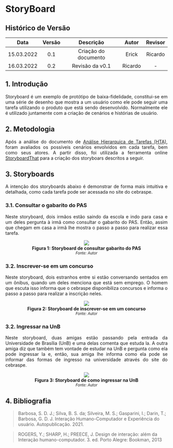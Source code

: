 # StoryBoard

## Histórico de Versão

|    Data    | Versão |      Descrição       |      Autor       | Revisor |
| :--------: | :----: | :------------------: | :--------------: | :-----: |
| 15.03.2022 |  0.1   | Criação do documento | Erick            | Ricardo |
| 16.03.2022 |  0.2   | Revisão da v0.1 | Ricardo         | - |

## 1. Introdução

<p align="justify">
Storyboard é um exemplo de protótipo de baixa-fidelidade, constitui-se em uma série de desenho que mostra a um usuário como ele pode seguir uma tarefa utilizando o produto que está sendo desenvolvido. Normalmente ele é utilizado juntamente com a criação de cenários e histórias de usuário.
</p>

## 2. Metodologia

<p align ="justify">
Após a análise do documento de <a href = "https://interacao-humano-computador.github.io/2021.2-Cebraspe/Análise_de_requisitos/Análise_de_tarefas/HTA/">Análise Hierarquica de Tarefas (HTA)</a>, foram avaliados os possíveis cenários envolvidos em cada tarefa, bem como seus atores. A partir disso, foi utilizada a ferramenta online <a href = "https://www.storyboardthat.com/pt">StoryboardThat</a> para a criação dos storyboars descritos a seguir.</p>
  
## 3. Storyboards

<p align="justify">
A intenção dos storyboards abaixo é demonstrar de forma mais intuitiva e detalhada, como cada tarefa pode ser acessada no site do cebraspe.
</p>

### 3.1. Consultar o gabarito do PAS

<p align="justify">
Neste storyboard, dois irmãos estão saindo da escola e indo para casa e um deles pergunta à irmã como consultar o gabarito do PAS. Então, assim que chegam em casa a irmã lhe mostra o passo a passo para realizar essa tarefa.
</p>

<p align="center">
<img src="https://user-images.githubusercontent.com/48844857/158478990-9eaaa54e-26ab-4a39-b18c-95393adc4cfb.png">
  <br><b>Figura 1: Storyboard de consultar gabarito do PAS</b>
  <br><small><i>Fonte: Autor</i></small>
</p>

### 3.2. Inscrever-se em um concurso

<p align="justify">
Neste storyboard, dois estranhos entre si estão conversando sentados em um ônibus, quando um deles menciona que está sem emprego. O homem que escuta isso informa que o cebraspe disponibiliza concursos e informa o passo a passo para realizar a inscrição neles.
</p>

<p align="center">
<img src="https://user-images.githubusercontent.com/48844857/158479608-845ff2e7-d591-4360-b51a-fc455c16e8f3.png">
  <br><b>Figura 2: Storyboard de inscrever-se em um concurso</b>
  <br><small><i>Fonte: Autor</i></small>
</p>

### 3.2. Ingressar na UnB

<p align="justify">
Neste storyboard, duas amigas estão passando pela entrada da Universidade de Brasília (UnB) e uma delas comenta que estuda la. A outra amiga diz que também tem vontade de estudar na UnB e pergunta como ela pode ingressar la e, então, sua amiga lhe informa como ela pode se informar das formas de ingresso na universidade através do site do cebraspe. 
</p>

<p align="center">
<img src="https://user-images.githubusercontent.com/48844857/158480080-291d31be-e8f9-4b26-a6c0-4e82c81521ee.png">
  <br><b>Figura 3: Storyboard de como ingressar na UnB</b>
  <br><small><i>Fonte: Autor</i></small>
</p>

## 4. Bibliografia

> Barbosa, S. D. J.; Silva, B. S. da; Silveira, M. S.; Gasparini, I.; Darin, T.; Barbosa, G. D. J. Interação Humano-Computador e Experiência do usuário. Autopublicação. 2021.

> ROGERS, Y.; SHARP, H.; PREECE, J. Design de interação: além da Interação humano-computador. 3. ed. Porto Alegre: Bookman, 2013
